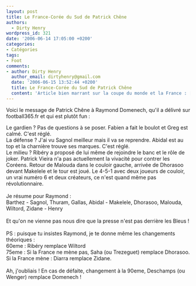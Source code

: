 ```yaml
---
layout: post
title: Le France-Corée du Sud de Patrick Chêne
authors:
  - Dirty Henry
wordpress_id: 321
date: '2006-06-14 17:05:00 +0200'
categories:
- Catégories
tags:
- Foot
comments:
- author: Dirty Henry
  author_email: dirtyhenry@gmail.com
  date: '2006-06-15 13:52:44 +0200'
  title: Le France-Corée du Sud de Patrick Chêne
  content: 'Article bien marrant sur la coupe du monde et la France : [http://www.planetepsg.com/?page=news&id=4861](http://www.planetepsg.com/?page=news&id=4861)'
---
```

Voici le message de Patrick Chêne à Raymond Domenech, qu'il a délivré sur football365.fr et qui est plutôt fun :

<quote>Le gardien ? Pas de questions à se poser. Fabien a fait le boulot et Greg est calmé. C'est réglé.<br />La défense ? J'ai vu Sagnol meilleur mais il va se reprendre. Abidal est au top et la charnière trouve ses marques. C'est réglé.<br />Le milieu ? Ribéry a proposé de lui même de rejoindre le banc et le rôle de joker. Patrick Vieira  n'a pas actuellement la vivacité pour contrer les Coréens. Retour de Malouda dans le couloir gauche, arrivée de Dhorasoo devant Makelele et le tour est joué. Le 4-5-1 avec deux joueurs de couloir, un vrai numéro 6 et deux créateurs, ce n'est quand même pas révolutionnaire.<br /><br />Je résume pour Raymond :<br />Barthez - Sagnol, Thuram, Gallas, Abidal - Makelele, Dhorasoo, Malouda, Wiltord,  Zidane - Henry<br /><br />Et qu'on ne vienne pas nous dire que la presse n'est pas derrière les Bleus !<br /><br />PS :  puisque tu insistes Raymond, je te donne même les changements théoriques :<br />60eme : Ribéry remplace Wiltord<br />75eme : Si la France ne mène pas, Saha (ou Trezeguet) remplace Dhorasoo. Si la France mène : Diarra remplace Zidane.<br /><br />Ah, j'oubliais ! En cas de défaite, changement à la 90eme, Deschamps (ou Wenger) remplace Domenech !</quote>
